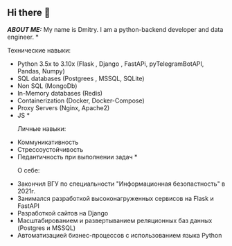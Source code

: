 ## Hi there 👋
***ABOUT ME:***
My name is Dmitry. I am a python-backend developer and data engineer.
*<p>Технические навыки:</p>
* Python 3.5x to 3.10x (Flask , Django , FastAPi, pyTelegramBotAPI, Pandas, Numpy)
* SQL databases (Postgrees , MSSQL, SQLite)
* Non SQL (MongoDb)
* In-Memory databases (Redis)
* Containerization (Docker, Docker-Compose)
* Proxy Servers (Nginx, Apache2)
* JS
*<p>Личные навыки:</p>
* Коммуникативность
* Стрессоустойчивость
* Педантичность при выполнении задач
*<p>О себе:</p>
* Закончил ВГУ по специальности "Информационная безопастность" в 2021г.
* Занимался разработкой высоконагруженных сервисов на Flask и FastAPI
* Разработкой сайтов на Django
* Масштабированием и развертыванием реляционных баз данных (Postgres и MSSQL)
* Автоматизацией бизнес-процессов с использованием языка Python


  

  
<!--
**DaimosN/DaimosN** is a ✨ _special_ ✨ repository because its `README.md` (this file) appears on your GitHub profile.

Here are some ideas to get you started:

- 🔭 I’m currently working on ...
- 🌱 I’m currently learning ...
- 👯 I’m looking to collaborate on ...
- 🤔 I’m looking for help with ...
- 💬 Ask me about ...
- 📫 How to reach me: ...
- 😄 Pronouns: ...
- ⚡ Fun fact: ...
-->
